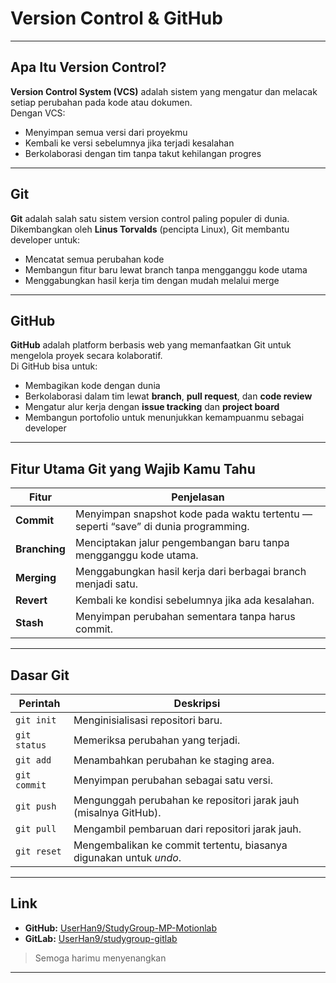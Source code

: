 # Version Control & GitHub 

---

## Apa Itu Version Control?

**Version Control System (VCS)** adalah sistem yang mengatur dan melacak setiap perubahan pada kode atau dokumen.  
Dengan VCS:

- Menyimpan semua versi dari proyekmu  
- Kembali ke versi sebelumnya jika terjadi kesalahan  
- Berkolaborasi dengan tim tanpa takut kehilangan progres  

---

## Git 

**Git** adalah salah satu sistem version control paling populer di dunia.  
Dikembangkan oleh **Linus Torvalds** (pencipta Linux), Git membantu developer untuk:

- Mencatat semua perubahan kode  
- Membangun fitur baru lewat branch tanpa mengganggu kode utama  
- Menggabungkan hasil kerja tim dengan mudah melalui merge  

---

## GitHub 

**GitHub** adalah platform berbasis web yang memanfaatkan Git untuk mengelola proyek secara kolaboratif.  
Di GitHub bisa untuk:

- Membagikan kode dengan dunia 
- Berkolaborasi dalam tim lewat **branch**, **pull request**, dan **code review**  
- Mengatur alur kerja dengan **issue tracking** dan **project board**  
- Membangun portofolio untuk menunjukkan kemampuanmu sebagai developer  

---

## Fitur Utama Git yang Wajib Kamu Tahu

|   Fitur  |  Penjelasan   |
|----------|---------------|
| **Commit** | Menyimpan snapshot kode pada waktu tertentu — seperti “save” di dunia programming. |
| **Branching** | Menciptakan jalur pengembangan baru tanpa mengganggu kode utama. |
| **Merging** | Menggabungkan hasil kerja dari berbagai branch menjadi satu. |
| **Revert** | Kembali ke kondisi sebelumnya jika ada kesalahan. |
| **Stash** | Menyimpan perubahan sementara tanpa harus commit. |

---

## Dasar Git

| Perintah | Deskripsi |
|-----------|------------|
| `git init` | Menginisialisasi repositori baru. |
| `git status` | Memeriksa perubahan yang terjadi. |
| `git add` | Menambahkan perubahan ke staging area. |
| `git commit` | Menyimpan perubahan sebagai satu versi. |
| `git push` | Mengunggah perubahan ke repositori jarak jauh (misalnya GitHub). |
| `git pull` | Mengambil pembaruan dari repositori jarak jauh. |
| `git reset` | Mengembalikan ke commit tertentu, biasanya digunakan untuk *undo*. |

---

## Link

- **GitHub:** [UserHan9/StudyGroup-MP-Motionlab](https://github.com/UserHan9/StudyGroup-MP-Motionlab)
- **GitLab:** [UserHan9/studygroup-gitlab](https://gitlab.com/UserHan9/studygroup-gitlab)

> Semoga harimu menyenangkan

---
